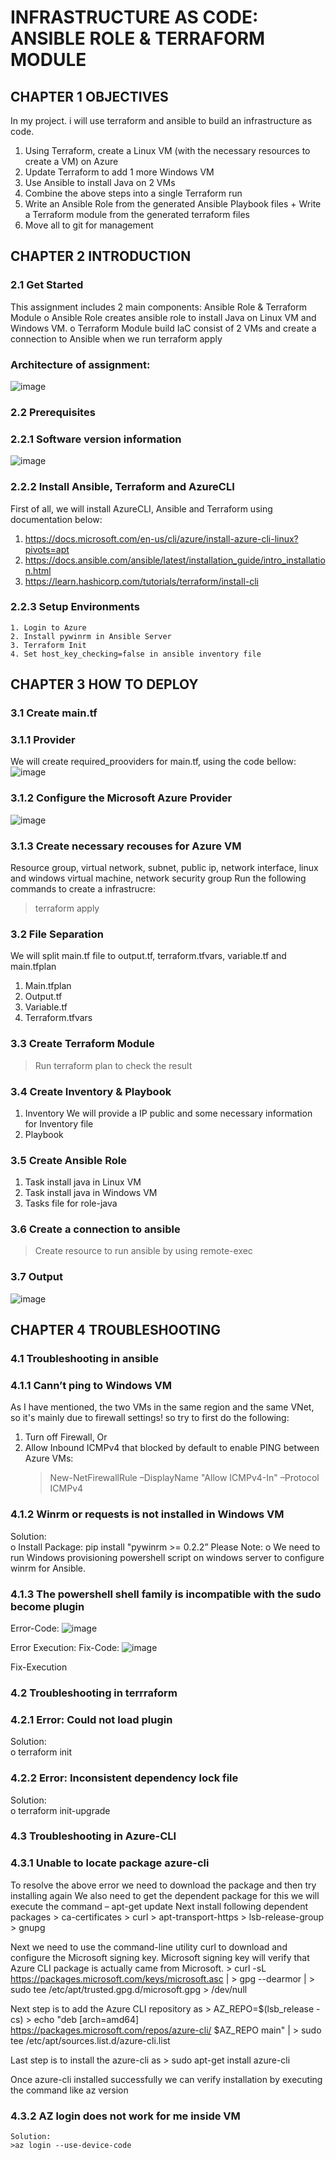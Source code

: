 # INFRASTRUCTURE AS CODE: ANSIBLE ROLE & TERRAFORM MODULE

## CHAPTER 1 	OBJECTIVES

In my project. i will use terraform and ansible to build an infrastructure as code.
  1.	Using Terraform, create a Linux VM (with the necessary resources to create a VM) on Azure
  2.	Update Terraform to add 1 more Windows VM
  3.	Use Ansible to install Java on 2 VMs 
  4.	Combine the above steps into a single Terraform run
  5.	Write an Ansible Role from the generated Ansible Playbook files + Write a Terraform module from the generated terraform files
  6.	Move all to git for management

## CHAPTER 2 	INTRODUCTION 

### 2.1	Get Started

This assignment includes 2 main components: Ansible Role & Terraform Module
  o	Ansible Role creates ansible role to install Java on Linux VM and Windows VM.
  o	Terraform Module build IaC consist of 2 VMs and create a connection to Ansible when we run terraform apply

### Architecture of assignment:
![image](https://user-images.githubusercontent.com/98753976/160995239-f572b8f7-6aa1-4b79-baec-43e437f2dc8f.png#gh-dark-mode-only)

### 2.2	Prerequisites
### 2.2.1	Software version information

![image](https://user-images.githubusercontent.com/98753976/160995898-0a9c3a43-3bd7-4e4a-a1de-ac857149ae98.png#gh-dark-mode-only)

### 2.2.2	Install Ansible, Terraform and AzureCLI

First of all, we will install AzureCLI, Ansible and Terraform using documentation below:
1.	https://docs.microsoft.com/en-us/cli/azure/install-azure-cli-linux?pivots=apt
2.	https://docs.ansible.com/ansible/latest/installation_guide/intro_installation.html
3.	https://learn.hashicorp.com/tutorials/terraform/install-cli

### 2.2.3	Setup Environments
	1. Login to Azure
	2. Install pywinrm in Ansible Server
	3. Terraform Init
	4. Set host_key_checking=false in ansible inventory file

## CHAPTER 3 	HOW TO DEPLOY
### 3.1	Create main.tf
### 3.1.1	Provider
 We will create required_prooviders for main.tf, using the code bellow: 
![image](https://user-images.githubusercontent.com/98753976/161001165-55bfe0bf-7684-4663-a3ed-fdd45791b2f7.png)


### 3.1.2	Configure the Microsoft Azure Provider
![image](https://user-images.githubusercontent.com/98753976/161001184-a96af59b-afed-4165-b15f-d6de2e8d238a.png)

### 3.1.3	Create necessary recouses for Azure VM

Resource group, virtual network, subnet, public ip, network interface, linux and windows virtual machine, network security group
Run the following commands to create a infrastrucre:
> terraform apply 

### 3.2	File Separation
We will split main.tf file to output.tf, terraform.tfvars, variable.tf and main.tfplan
  1. Main.tfplan
  2. Output.tf
  3. Variable.tf
  4. Terraform.tfvars
### 3.3 Create Terraform Module
> Run terraform plan to check the result

### 3.4	Create Inventory & Playbook
  1. Inventory
      We will provide a IP public and some necessary information for Inventory file
  2. Playbook
 
### 3.5	Create Ansible Role
  1. Task install java in Linux VM
  2. Task install java in Windows VM
  3.	Tasks file for role-java

### 3.6 Create a connection to ansible
  >Create resource to run ansible by using remote-exec
	
### 3.7 Output
![image](https://user-images.githubusercontent.com/98753976/161001784-feeeacc8-419f-4b4a-9ebf-57401f8136e5.png)


## CHAPTER 4 TROUBLESHOOTING

### 4.1	Troubleshooting in ansible

### 4.1.1 Cann’t ping to Windows VM

As I have mentioned, the two VMs in the same region and the same VNet, so it's mainly due to firewall settings! so try to first do the following:
1.	Turn off Firewall, Or
2.	Allow Inbound ICMPv4 that blocked by default to enable PING between Azure VMs: 
	> New-NetFirewallRule –DisplayName "Allow ICMPv4-In" –Protocol ICMPv4
	
### 4.1.2 Winrm or requests is not installed in Windows VM
Solution:  
o	Install Package: pip install "pywinrm >= 0.2.2”
Please Note: 
o	We need to run Windows provisioning powershell script on windows server to configure winrm for Ansible.

### 4.1.3 The powershell shell family is incompatible with the sudo become plugin
Error-Code:
![image](https://user-images.githubusercontent.com/98753976/161002738-435ebcf0-a9bc-4707-a616-bc851d86d271.png)

Error Execution:
Fix-Code:
![image](https://user-images.githubusercontent.com/98753976/161002756-ecc14b7b-eef6-4f2d-99c3-aaf689eceedf.png)

Fix-Execution


### 4.2	Troubleshooting in terrraform
### 4.2.1 Error: Could not load plugin
Solution:  
o	terraform init

### 4.2.2 Error: Inconsistent dependency lock file
Solution:  
o	terraform init-upgrade

### 4.3	Troubleshooting in Azure-CLI
### 4.3.1 Unable to locate package azure-cli
To resolve the above error we need to download the package and then try installing again
We also need to get the dependent package for this we will execute the command – apt-get update
Next install following dependent packages
	> ca-certificates
	> curl
	> apt-transport-https
	> lsb-release-group
	> gnupg

Next we need to use the command-line utility curl to download and configure the Microsoft signing key. Microsoft signing key will verify that Azure CLI package is actually came from Microsoft.
	> curl -sL https://packages.microsoft.com/keys/microsoft.asc |
	> gpg --dearmor |
	> sudo tee /etc/apt/trusted.gpg.d/microsoft.gpg > /dev/null
	
Next step is to add the Azure CLI repository as
	> AZ_REPO=$(lsb_release -cs)
	> echo "deb [arch=amd64] https://packages.microsoft.com/repos/azure-cli/ $AZ_REPO main" |
	> sudo tee /etc/apt/sources.list.d/azure-cli.list
	
Last step is to install the azure-cli as
	> sudo apt-get install azure-cli
	
Once azure-cli installed successfully we can verify installation by executing the command like az version
 
### 4.3.2 AZ login does not work for me inside VM
 	Solution:  
	>az login --use-device-code
 





